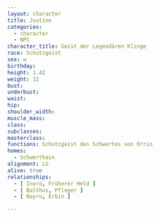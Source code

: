 ```yaml
---
layout: character
title: Justine
categories:
  - character
  - NPC
character_title: Geist der Legendären Klinge 
race: Schutzgeist
sex: w
birthday: 
height: 1.42
weight: 32
bust: 
underbust:
waist: 
hip: 
shoulder_width: 
muscle_mass: 
class: 
subclasses:
masterclass:
functions: Schutzgeist des Schwertes von Orrin
homes:
  - Schwerthain
alignment: LG
alive: true
relationships:
  - [ Inoro, Früherer Held ]
  - [ Balthus, Pfleger ]
  - [ Nayru, Erbin ]

---
```


<!--more-->
